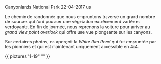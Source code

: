 Canyonlands National Park
22-04-2017
us

Le chemin de randonnée que nous empruntons traverse un grand nombre de sources qui font pousser une végétation extrêmement variée et verdoyante. En fin de journée, nous reprenons la voiture pour arriver au *grand view point overlook* qui offre une vue plongeante sur les canyons.

Sur certaines photos, on aperçoit la *White Rim Road* qui fut empruntée par les pionniers et qui est maintenant uniquement accessible en 4x4.

{{ pictures "1-19" "" }}

